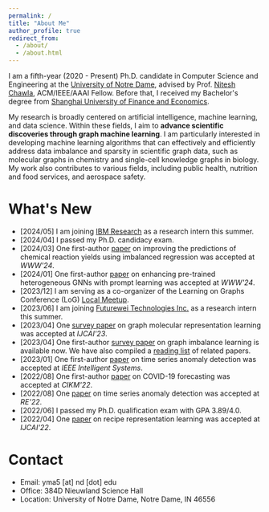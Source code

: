 ```yaml
---
permalink: /
title: "About Me"
author_profile: true
redirect_from: 
  - /about/
  - /about.html
---
```


I am a fifth-year (2020 - Present) Ph.D. candidate in Computer Science and Engineering at the [University of Notre Dame](https://www.nd.edu/), advised by Prof. [Nitesh Chawla](https://niteshchawla.nd.edu/), ACM/IEEE/AAAI Fellow. Before that, I received my Bachelor's degree from [Shanghai University of Finance and Economics](https://english.sufe.edu.cn/).

My research is broadly centered on artificial intelligence, machine learning, and data science. Within these fields, I aim to **advance scientific discoveries through graph machine learning**. I am particularly interested in developing machine learning algorithms that can effectively and efficiently address data imbalance and sparsity in scientific graph data, such as molecular graphs in chemistry and single-cell knowledge graphs in biology. My work also contributes to various fields, including public health, nutrition and food services, and aerospace safety.

<!-- <span style="color:red">**I am actively seeking internships for Fall 2024. Please don't hesitate to get in touch if you have any relevant opportunities!**</span> -->


What's New
======
* [2024/05] I am joining [IBM Research](https://research.ibm.com/labs/ireland) as a research intern this summer.
* [2024/04] I passed my Ph.D. candidacy exam.
* [2024/03] One first-author [paper](https://dl.acm.org/doi/pdf/10.1145/3589335.3651470) on improving the predictions of chemical reaction yields using imbalanced regression was accepted at *WWW'24*.
* [2024/01] One first-author [paper](https://dl-acm-org.proxy.library.nd.edu/doi/pdf/10.1145/3589334.364568) on enhancing pre-trained heterogeneous GNNs with prompt learning was accepted at *WWW'24*.
* [2023/12] I am serving as a co-organizer of the Learning on Graphs Conference (LoG) [Local Meetup](https://log2023midnorth.github.io/).
* [2023/06] I am joining [Futurewei Technologies Inc.](https://www.futurewei.com/) as a research intern this summer.
* [2023/04] One [survey paper](https://arxiv.org/pdf/2207.04869.pdf) on graph molecular representation learning was accepted at *IJCAI'23*.
* [2023/04] One first-author [survey paper](https://arxiv.org/pdf/2304.04300.pdf) on graph imbalance learning is available now. We have also compiled a [reading list]((https://github.com/yihongma/CILG-Papers)) of related papers.
* [2023/01] One first-author [paper](https://ieeexplore.ieee.org/document/10061588) on time series anomaly detection was accepted at *IEEE Intelligent Systems*.
* [2022/08] One first-author [paper](https://dl.acm.org/doi/pdf/10.1145/3511808.3557350) on COVID-19 forecasting was accepted at *CIKM'22*.
* [2022/08] One [paper](https://ieeexplore.ieee.org/document/9920071) on time series anomaly detection was accepted at *RE'22*.
* [2022/06] I passed my Ph.D. qualification exam with GPA 3.89/4.0.
* [2022/04] One [paper]() on recipe representation learning was accepted at *IJCAI'22*.


Contact
======
* Email: yma5 [at] nd [dot] edu
* Office: 384D Nieuwland Science Hall
* Location: University of Notre Dame, Notre Dame, IN 46556
